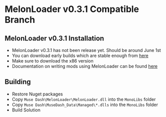 # MelonLoader v0.3.1 Compatible Branch

## MelonLoader v0.3.1 Installation
* MelonLoader v0.3.1 has not been release yet. Should be around June 1st
* You can download early builds which are stable enough from [here](https://github.com/LavaGang/MelonLoader/actions)
* Make sure to download the x86 version
* Documentation on writing mods using MelonLoader can be found [here](https://melonwiki.xyz)

## Building
* Restore Nuget packages
* Copy `Muse Dash\MelonLoader\MelonLoader.dll` into the `MonoLibs` folder
* Copy `Muse Dash\MuseDash_Data\Managed\*.dlls` into the `MonoLibs` folder
* Build Solution